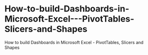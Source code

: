 # How-to-build-Dashboards-in-Microsoft-Excel---PivotTables-Slicers-and-Shapes
How to build Dashboards in Microsoft Excel - PivotTables, Slicers and Shapes
